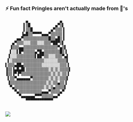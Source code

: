 ### ⚡ Fun fact Pringles aren't actually made from 🥔's

```shell
         ▄              ▄    
        ▌▒█           ▄▀▒▌   
        ▌▒▒█        ▄▀▒▒▒▐   
       ▐▄█▒▒▀▀▀▀▄▄▄▀▒▒▒▒▒▐   
     ▄▄▀▒▒▒▒▒▒▒▒▒▒▒█▒▒▄█▒▐   
   ▄▀▒▒▒░░░▒▒▒░░░▒▒▒▀██▀▒▌   
  ▐▒▒▒▄▄▒▒▒▒▒▒▒▒▒▒▒▒▒▒▒▀▄▒▌  
  ▌░░▌█▀▒▒▒▒▒▄▀█▄▒▒▒▒▒▒▒█▒▐  
 ▐░░░▒▒▒▒▒▒▒▒▌██▀▒▒░░░▒▒▒▀▄▌ 
 ▌░▒▒▒▒▒▒▒▒▒▒▒▒▒▒░░░░░░▒▒▒▒▌ 
▌▒▒▒▄██▄▒▒▒▒▒▒▒▒░░░░░░░░▒▒▒▐ 
▐▒▒▐▄█▄█▌▒▒▒▒▒▒▒▒▒▒░▒░▒░▒▒▒▒▌
▐▒▒▐▀▐▀▒▒▒▒▒▒▒▒▒▒▒▒▒░▒░▒░▒▒▐ 
 ▌▒▒▀▄▄▄▄▄▄▀▒▒▒▒▒▒▒░▒░▒░▒▒▒▌ 
 ▐▒▒▒▒▒▒▒▒▒▒▒▒▒▒▒▒░▒░▒▒▄▒▒▐  
  ▀▄▒▒▒▒▒▒▒▒▒▒▒▒▒░▒░▒▄▒▒▒▒▌  
    ▀▄▒▒▒▒▒▒▒▒▒▒▄▄▄▀▒▒▒▒▄▀   
      ▀▄▄▄▄▄▄▀▀▀▒▒▒▒▒▄▄▀     
         ▀▀▀▀▀▀▀▀▀▀▀▀        
         

```
![](https://media.giphy.com/media/11bZwDeZK6SryE/giphy.gif)
<!--
**mbow/mbow** is a ✨ _special_ ✨ repository because its `README.md` (this file) appears on your GitHub profile.

Here are some ideas to get you started:

- 🔭 I’m currently working on ...
- 🌱 I’m currently learning ...
- 👯 I’m looking to collaborate on ...
- 🤔 I’m looking for help with ...
- 💬 Ask me about ...
- 📫 How to reach me: ...
- 😄 Pronouns: ...
- ⚡ Fun fact: ...
-->
